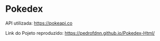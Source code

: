 # Pokedex

API utilizada: https://pokeapi.co
 
Link do Pojeto reproduzido: https://pedrofdnn.github.io/Pokedex-Html/

